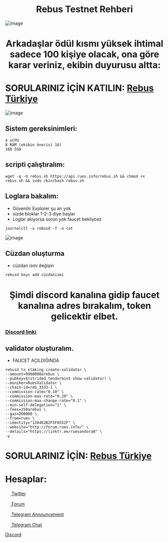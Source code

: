 <h1 align="center"> Rebus Testnet Rehberi </h1> 

![image](https://user-images.githubusercontent.com/101149671/182340706-3eef17b5-f22c-4239-8867-e9f571ba6cac.png)


<h1 align="center"> Arkadaşlar ödül kısmı yüksek ihtimal sadece 100 kişiye olacak, ona göre karar veriniz, ekibin duyurusu altta: </h1> 

# SORULARINIZ İÇİN KATILIN: [Rebus Türkiye](https://t.me/RebusTurkish)

![image](https://user-images.githubusercontent.com/101149671/182342922-a90ea4a5-9f0f-430b-8dde-ef63bfb0c19e.png)


## Sistem gereksinimleri:
```
4 vCPU
8 RAM (ekibin önerisi 16)
160 SSD
```

## scripti çalıştıralım:
```
wget -q -O rebus.sh https://api.rues.info/rebus.sh && chmod +x rebus.sh && sudo /bin/bash rebus.sh
```

## Loglara bakalım:

* Güvenilir Explorer şu an yok
* sizde bloklar 1-2-3 diye başlar
* Loglar akıyorsa sorun yok faucet bekliycez

```
journalctl -u rebusd -f -o cat
```

![image](https://user-images.githubusercontent.com/101149671/182341600-e28eebca-152a-434a-a98e-734ad6328b17.png)


## Cüzdan oluşturma

* cüzdan ismi değişin

```
rebusd keys add cüzdanismi
```

<h1 align="center"> Şimdi discord kanalına gidip faucet kanalına adres bırakalım, token gelicektir elbet. </h1> 

### [Discord linki](https://discord.gg/uGdygCqr)


## validator oluşturalım. 

* FAUCET AÇILDIĞINDA
```
rebusd tx staking create-validator \
--amount=9900000arebus \
--pubkey=$(strided tendermint show-validator) \
--moniker=RuesValidator \
--chain-id=reb_3333-1 \
--commission-rate="0.10" \
--commission-max-rate="0.20" \
--commission-max-change-rate="0.1" \
--min-self-delegation="1" \
--fees=250arebus \
--gas=200000 \
--from=rues \
--identity="128462B2F5F8552F" \
--website="http://forum.rues.info/" \
--details="https://linktr.ee/ruesandora0" \
-y
```
# SORULARINIZ İÇİN: [Rebus Türkiye](https://t.me/RebusTurkish)

# Hesaplar:

[<img src="https://cdn-icons-png.flaticon.com/512/733/733579.png" width="16px"> Twitter   ](https://twitter.com/Ruesandora0) 

[<img src="https://cdn-icons-png.flaticon.com/512/1336/1336494.png" width="16px"> Forum   ](https://forum.rues.info/index.php)

[<img src="https://cdn-icons-png.flaticon.com/512/2111/2111646.png" width="16px"> Telegram Announcement   ](https://t.me/RuesAnnouncement)

[<img src="https://cdn-icons-png.flaticon.com/512/2111/2111646.png" width="16px"> Telegram Chat   ](https://t.me/+-l6GpqiNOxFiMTVk)

[Discord](https://discord.gg/ruescommunity)
